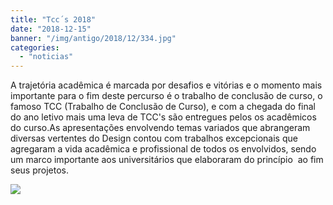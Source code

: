 ```yaml
---
title: "Tcc´s 2018"
date: "2018-12-15"
banner: "/img/antigo/2018/12/334.jpg"
categories: 
  - "noticias"
---
```




A trajetória acadêmica é marcada por desafios e vitórias e o momento mais importante para o fim deste percurso é o trabalho de conclusão de curso, o famoso TCC (Trabalho de Conclusão de Curso), e com a chegada do final do ano letivo mais uma leva de TCC's são entregues pelos os acadêmicos do curso.As apresentações envolvendo temas variados que abrangeram diversas vertentes do Design contou com trabalhos excepcionais que agregaram a vida acadêmica e profissional de todos os envolvidos, sendo um marco importante aos universitários que elaboraram do princípio  ao fim seus projetos.

<!--more-->


![](/img/antigo/2018/12/334.jpg)
